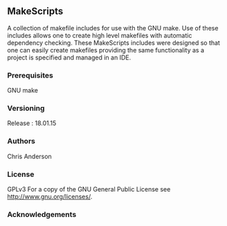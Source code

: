 ## MakeScripts

A collection of makefile includes for use with the GNU make. Use of these includes allows one to  create high level makefiles with automatic dependency checking. These MakeScripts includes were designed so that one can easily create makefiles providing the same functionality as a project is specified and managed in an IDE.


### Prerequisites

GNU make

### Versioning

Release : 18.01.15

### Authors

Chris Anderson

### License

GPLv3  For a copy of the GNU General Public License see <http://www.gnu.org/licenses/>.

### Acknowledgements










